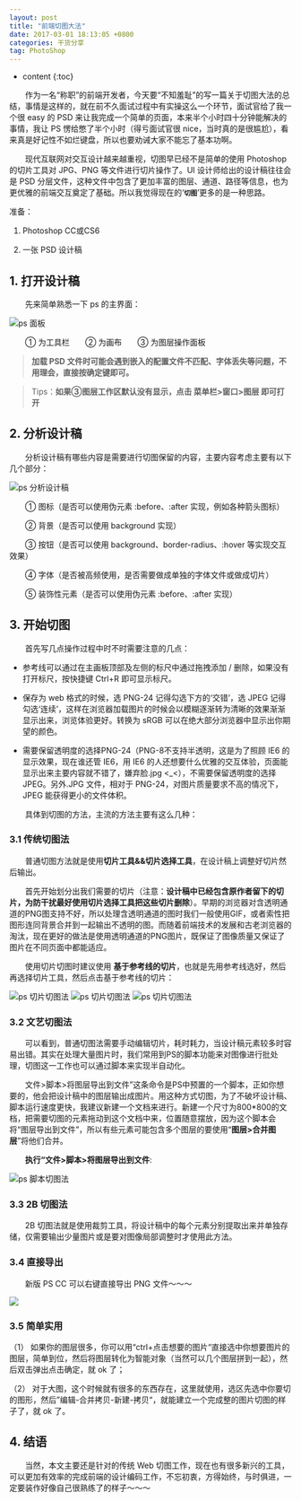 ```yaml
---
layout: post
title: "前端切图大法"
date: 2017-03-01 18:13:05 +0800
categories: 干货分享
tag: PhotoShop
---
```


* content
{:toc}

　　作为一名“称职”的前端开发者，今天要“不知羞耻”的写一篇关于切图大法的总结，事情是这样的，就在前不久面试过程中有实操这么一个环节，面试官给了我一个很 easy 的 PSD 来让我完成一个简单的页面，本来半个小时四十分钟能解决的事情，我让 PS 愣给憋了半个小时（得亏面试官很 nice，当时真的是很尴尬），看来真是好记性不如烂键盘，所以也要劝诫大家不能忘了基本功啊。

　　现代互联网对交互设计越来越重视，切图早已经不是简单的使用 Photoshop 的切片工具对 JPG、PNG 等文件进行切片操作了。UI 设计师给出的设计稿往往会是 PSD 分层文件，这种文件中包含了更加丰富的图层、通道、路径等信息，也为更优雅的前端交互奠定了基础。所以我觉得现在的‘**`切图`**’更多的是一种思路。<!-- more -->

准备：

1. Photoshop CC或CS6

2. 一张 PSD 设计稿

## 1. 打开设计稿

　　先来简单熟悉一下 ps 的主界面：

<img src="{{ '/styles/images/ps/ps-view.jpg' | prepend: site.baseurl }}" alt="ps 面板" />

　　① 为工具栏　　② 为画布　　③ 为图层操作面板

> **加载 PSD 文件时可能会遇到嵌入的配置文件不匹配、字体丢失等问题，不用理会，直接按确定键即可。**

> Tips：**如果③图层工作区默认没有显示，点击 菜单栏>窗口>图层 即可打开**

## 2. 分析设计稿

　　分析设计稿有哪些内容是需要进行切图保留的内容，主要内容考虑主要有以下几个部分：

<img src="{{ '/styles/images/ps/ps-pic.jpg' | prepend: site.baseurl }}" alt="ps 分析设计稿" />

　　① 图标（是否可以使用伪元素 :before、:after 实现，例如各种箭头图标）

　　② 背景（是否可以使用 background 实现）

　　③ 按钮（是否可以使用 background、border-radius、:hover 等实现交互效果）

　　④ 字体（是否被高频使用，是否需要做成单独的字体文件或做成切片）

　　⑤ 装饰性元素（是否可以使用伪元素 :before、:after 实现）

## 3. 开始切图

　　首先写几点操作过程中时不时需要注意的几点：

- 参考线可以通过在主画板顶部及左侧的标尺中通过拖拽添加 / 删除，如果没有打开标尺，按快捷键 Ctrl+R 即可显示标尺。

- 保存为 web 格式的时候，选 PNG-24 记得勾选下方的‘交错’，选 JPEG 记得勾选‘连续’，这样在浏览器加载图片的时候会以模糊逐渐转为清晰的效果渐渐显示出来，浏览体验更好。转换为 sRGB 可以在绝大部分浏览器中显示出你期望的颜色。

-  需要保留透明度的选择PNG-24（PNG-8不支持半透明，这是为了照顾 IE6 的显示效果，现在谁还管 IE6，用 IE6 的人还想要什么优雅的交互体验，页面能显示出来主要内容就不错了，嫌弃脸.jpg <_<），不需要保留透明度的选择JPEG。另外.JPG 文件，相对于 PNG-24，对图片质量要求不高的情况下，JPEG 能获得更小的文件体积。

　　具体到切图的方法，主流的方法主要有这么几种：

### 3.1 传统切图法

　　普通切图方法就是使用**切片工具&&切片选择工具**，在设计稿上调整好切片然后输出。

　　首先开始划分出我们需要的切片（注意：**设计稿中已经包含原作者留下的切片，为防干扰最好使用切片选择工具把这些切片删除**）。早期的浏览器对含透明通道的PNG图支持不好，所以处理含透明通道的图时我们一般使用GIF，或者索性把图形连同背景合并到一起输出不透明的图。而随着前端技术的发展和古老浏览器的淘汰，现在更好的做法是使用透明通道的PNG图片，既保证了图像质量又保证了图片在不同页面中都能适应。

　　使用切片切图时建议使用 **基于参考线的切片**，也就是先用参考线选好，然后再选择切片工具，然后点击基于参考线的切片：

<img src="{{ '/styles/images/ps/qiepian_01.jpg' | prepend: site.baseurl }}" alt="ps 切片切图法" />
<img src="{{ '/styles/images/ps/qiepian_02.jpg' | prepend: site.baseurl }}" alt="ps 切片切图法" />
<img src="{{ '/styles/images/ps/qiepian_03.jpg' | prepend: site.baseurl }}" alt="ps 切片切图法" />

### 3.2 文艺切图法

　　可以看到，普通切图法需要手动编辑切片，耗时耗力，当设计稿元素较多时容易出错。其实在处理大量图片时，我们常用到PS的脚本功能来对图像进行批处理，切图这一工作也可以通过脚本来实现半自动化。

　　文件>脚本>将图层导出到文件”这条命令是PS中预置的一个脚本，正如你想要的，他会把设计稿中的图层输出成图片。用这种方式切图，为了不破坏设计稿、脚本运行速度更快，我建议新建一个文档来进行。新建一个尺寸为800*800的文档，把需要切图的元素拖动到这个文档中来，位置随意摆放，因为这个脚本会将“图层导出到文件”，所以有些元素可能包含多个图层的要使用“**图层>合并图层**”将他们合并。

　　**执行“文件>脚本>将图层导出到文件**:

<img src="{{ '/styles/images/ps/save-layer.jpg' | prepend: site.baseurl }}" alt="ps 脚本切图法" />

### 3.3 2B 切图法

　　2B 切图法就是使用裁剪工具，将设计稿中的每个元素分别提取出来并单独存储，仅需要输出少量图片或是要对图像局部调整时才使用此方法。

### 3.4 直接导出

　　新版 PS CC 可以右键直接导出 PNG 文件～～～

<img src="{{ '/styles/images/ps/you-png.jpg' | prepend: site.baseurl }}" />

### 3.5 简单实用

（1） 如果你的图层很多，你可以用“ctrl+点击想要的图片“直接选中你想要图片的图层，简单到位，然后将图层转化为智能对象（当然可以几个图层拼到一起），然后双击弹出点击确定，就 ok 了；

（2） 对于大图，这个时候就有很多的东西存在，这里就使用，选区先选中你要切的图形，然后”编辑-合并拷贝-新建-拷贝“，就能建立一个完成整的图片切图的样子了，就 ok 了。

## 4. 结语

　　当然，本文主要还是针对的传统 Web 切图工作，现在也有很多新兴的工具，可以更加有效率的完成前端的设计编码工作，不忘初衷，方得始终，与时俱进，一定要装作好像自己很熟练了的样子～～～